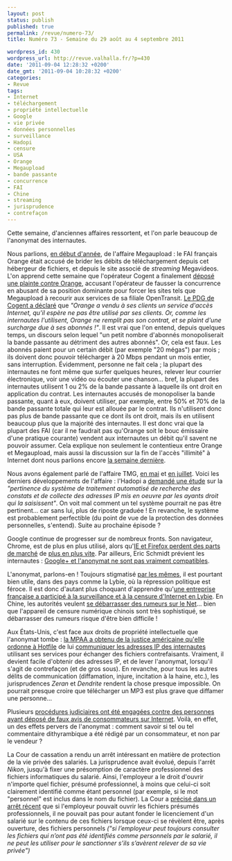 ```yaml
---
layout: post
status: publish
published: true
permalink: /revue/numero-73/
title: Numéro 73 - Semaine du 29 août au 4 septembre 2011

wordpress_id: 430
wordpress_url: http://revue.valhalla.fr/?p=430
date: '2011-09-04 12:28:32 +0200'
date_gmt: '2011-09-04 10:28:32 +0200'
categories:
- Revue
tags:
- Internet
- téléchargement
- propriété intellectuelle
- Google
- vie privée
- données personnelles
- surveillance
- Hadopi
- censure
- USA
- Orange
- Megaupload
- bande passante
- concurrence
- FAI
- Chine
- streaming
- jurisprudence
- contrefaçon
---
```

<p>Cette semaine, d'anciennes affaires ressortent, et l'on parle beaucoup de l'anonymat des internautes.</p>
<p>Nous parlions, <a href="http://revue.valhalla.fr/numeros/41/">en début d'année</a>, de l'affaire Megaupload : le FAI français Orange était accusé de brider les débits de téléchargement depuis cet hébergeur de fichiers, et depuis le site associé de <i>streaming</i> Megavideos. L'on apprend cette semaine que l'opérateur Cogent a finalement <a href="http://www.numerama.com/magazine/19650-orange-poursuivi-par-cogent-sur-fond-de-bridage-de-megaupload.html">déposé une plainte contre Orange</a>, accusant l'opérateur de fausser la concurrence en abusant de sa position dominante pour forcer les sites tels que Megaupload à recourir aux services de sa filiale OpenTransit. <a href="http://www.pcinpact.com/actu/news/65343-peering-megavideo-megaupload-orange-cogent.htm">Le PDG de Cogent a déclaré</a> que <i>"Orange a vendu à ses clients un service d'accès Internet, qu'il espère ne pas être utilisé par ses clients. Or, comme les internautes l'utilisent, Orange ne remplit pas son contrat, et se plaint d'une surcharge due à ses abonnés !"</i>. Il est vrai que l'on entend, depuis quelques temps, un discours selon lequel "un petit nombre d'abonnés monopoliserait la bande passante au détriment des autres abonnés". Or, cela est faux. Les abonnés paient pour un certain débit (par exemple "20 mégas") par mois ; ils doivent donc pouvoir télécharger à 20 Mbps pendant un mois entier, sans interruption. Évidemment, personne ne fait cela ; la plupart des internautes ne font même que surfer quelques heures, relever leur courrier électronique, voir une vidéo ou écouter une chanson... bref, la plupart des internautes utilisent 1 ou 2% de la bande passante à laquelle ils ont droit en application du contrat. Les internautes accusés de monopoliser la bande passante, quant à eux, doivent utiliser, par exemple, entre 50% et 70% de la bande passante totale qui leur est allouée par le contrat. Ils n'utilisent donc pas plus de bande passante que ce dont ils ont droit, mais ils en utilisent beaucoup plus que la majorité des internautes. Il est donc vrai que la plupart des FAI (car il ne faudrait pas qu'Orange soit le bouc émissaire d'une pratique courante) vendent aux internautes un débit qu'il savent ne pouvoir assumer. Cela explique non seulement le contentieux entre Orange et Megaupload, mais aussi la discussion sur la fin de l'accès "illimité" à Internet dont nous parlions encore <a href="http://revue.valhalla.fr/numeros/72/">la semaine dernière</a>.</p>
<p>Nous avons également parlé de l'affaire TMG, <a href="http://revue.valhalla.fr/numeros/58/">en mai</a> et <a href="http://revue.valhalla.fr/numeros/65/">en juillet</a>. Voici les derniers développements de l'affaire : l'Hadopi a <a href="http://www.numerama.com/magazine/19676-l-hadopi-a-designe-un-expert-judiciaire-pour-stopper-la-polemique-tmg.html">demandé une étude</a> sur la <i>"pertinence du système de traitement automatisé de recherche des constats et de collecte des adresses IP mis en oeuvre par les ayants droit qui la saisissent"</i>. On voit mal comment un tel système pourrait ne pas être pertinent... car sans lui, plus de riposte graduée ! En revanche, le système est probablement perfectible (du point de vue de la protection des données personnelles, s'entend). Suite au prochaine épisode ?</p>
<p>Google continue de progresser sur de nombreux fronts. Son navigateur, Chrome, est de plus en plus utilisé, alors qu'<a href="http://www.numerama.com/magazine/19651-firefox-et-ie-s-effondrent-sous-le-poids-de-chrome.html">IE et Firefox perdent des parts de marché</a> de <a href="http://www.pcinpact.com/actu/news/65418-navigateurs-google-chrome-firefox-internet-explorer.htm">plus en plus vite</a>. Par ailleurs, Eric Schmidt prévient les internautes : <a href="http://www.numerama.com/magazine/19656-il-faut-choisir-entre-l-anonymat-et-google-previent-eric-schmidt.html">Google+ et l'anonymat ne sont pas vraiment compatibles</a>.</p>
<p>L'anonymat, parlons-en ! Toujours stigmatisé <a href="http://www.numerama.com/magazine/19687-pour-luc-ferry-l-anonymat-sur-internet-permet-toutes-les-horreurs.html">par les mêmes</a>, il est pourtant bien utile, dans des pays comme la Lybie, où la répression politique est féroce. Il est donc d'autant plus choquant d'apprendre qu'<a href="http://www.numerama.com/magazine/19660-libye-une-firme-francaise-impliquee-dans-la-surveillance-du-net.html">une entreprise française a participé à la surveillance et à la censure d'Internet en Lybie</a>. En Chine, les autorités veulent <a href="http://www.numerama.com/magazine/19663-la-chine-veut-se-debarrasser-des-rumeurs-sur-internet.html">se débarrasser des rumeurs sur le Net</a>... bien que l'appareil de censure numérique chinois sont très sophistiqué, se débarrasser des rumeurs risque d'être bien difficile ! </p>
<p>Aux États-Unis, c'est face aux droits de propriété intellectuelle que l'anonymat tombe : <a href="http://www.numerama.com/magazine/19665-hotfile-doit-livrer-les-adresses-ip-des-utilisateurs-a-la-mpaa.html">la MPAA a obtenu de la justice américaine qu'elle ordonne à Hotfile</a> de lui <a href="http://www.pcinpact.com/actu/news/65379-mpaa-hotfile-hebergeur-identite-ip.htm">communiquer les adresses IP des internautes</a> utilisant ses services pour échanger des fichiers contrefaisants. Vraiment, il devient facile d'obtenir des adresses IP, et de lever l'anonymat, lorsqu'il s'agit de contrefaçon (et de gros sous). En revanche, pour tous les autres délits de communication (diffamation, injure, incitation à la haine, etc.), les jurisprudences <i>Zeran</i> et <i>Dendrite</i> rendent la chose presque impossible. On pourrait presque croire que télécharger un MP3 est plus grave que diffamer une personne...</p>
<p>Plusieurs <a href="http://www.pcinpact.com/actu/news/65441-faux-avis-consommateurs-frederic-lefebvre.htm">procédures judiciaires ont été engagées contre des personnes ayant déposé de faux avis de consommateurs sur Internet</a>. Voilà, en effet, un des effets pervers de l'anonymat : comment savoir si tel ou tel commentaire dithyrambique a été rédigé par un consommateur, et non par le vendeur ?</p>
<p>La Cour de cassation a rendu un arrêt intéressant en matière de protection de la vie privée des salariés. La jurisprudence avait évolué, depuis l'arrêt <i>Nikon</i>, jusqu'à fixer une présomption de caractère professionnel des fichiers informatiques du salarié. Ainsi, l'employeur a le droit d'ouvrir n'importe quel fichier, présumé professionnel, à moins que celui-ci soit clairement identifié comme étant personnel (par exemple, si le mot "personnel" est inclus dans le nom du fichier). La Cour a <a href="http://www.pcinpact.com/actu/news/65356-cour-de-cassation-employeur-salarie-email-courrier.htm">précisé dans un arrêt récent</a> que si l'employeur pouvait ouvrir les fichiers présumés professionnels, il ne pouvait pas pour autant fonder le licenciement d'un salarié sur le contenu de ces fichiers lorsque ceux-ci se révèlent être, après ouverture, des fichiers personnels <i>("si l’employeur peut toujours consulter les fichiers qui n’ont pas été identifiés comme personnels par le salarié, il ne peut les utiliser pour le sanctionner s’ils s’avèrent relever de sa vie privée")</i></p>
